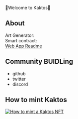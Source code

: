  🌵Welcome to Kaktos🌵

## About

Art Generator:
<br>
Smart contract:
<br>
[Web App Readme](https://github.com/sallad4/CryptoKaktos/blob/main/NFT%20Web%20App/README.md)

## Community BUIDLing

- github
- twitter
- discord

## How to mint Kaktos

[![How to mint a Kaktos NFT](https://user-images.githubusercontent.com/29550860/152877220-7264623f-c352-4c60-92c3-29de7a8cb839.png)](https://youtu.be/pRbArBgZrMg "KaktosDemo")
